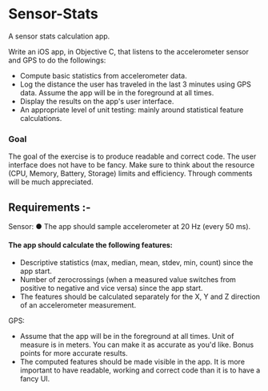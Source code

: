 # Sensor-Stats
  A sensor stats calculation app.

Write an iOS app, in Objective C, that listens to the accelerometer sensor and GPS to do the followings:

 * Compute basic statistics from accelerometer data.
 * Log the distance the user has traveled in the last 3 minutes using GPS data. Assume the app will be in the foreground at all times.
 * Display the results on the app's user interface.
 * An appropriate level of unit testing: mainly around statistical feature calculations.

 ### Goal
 
The goal of the exercise is to produce readable and correct code. The user interface does not have to be fancy. Make sure to think about the resource (CPU, Memory, Battery, Storage) limits and
efficiency. Through comments will be much appreciated.

Requirements :-
------------
Sensor:
● The app should sample accelerometer at 20 Hz (every 50 ms).

#### The app should calculate the following features:

* Descriptive statistics (max, median, mean, stdev, min, count) since the app start.
* Number of zerocrossings (when a measured value switches from positive to negative and vice versa) since the app start.
* The features should be calculated separately for the X, Y and Z direction of an accelerometer measurement.

GPS:
* Assume that the app will be in the foreground at all times. Unit of measure is in meters. You can make it as accurate as you'd like. Bonus points for more accurate results.
* The computed features should be made visible in the app. It is more important to have readable, working and correct code than it is to have a fancy UI.
